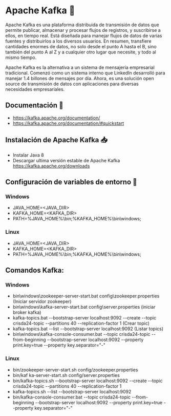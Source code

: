 # Apache Kafka :loudspeaker:
Apache Kafka es una plataforma distribuida de transmisión de datos que permite publicar, almacenar y procesar flujos de registros, y suscribirse a ellos, en tiempo real. Está diseñada para manejar flujos de datos de varias fuentes y distribuirlos a los diversos usuarios. En resumen, transfiere cantidades enormes de datos, no solo desde el punto A hasta el B, sino también del punto A al Z y a cualquier otro lugar que necesite, y todo al mismo tiempo.

Apache Kafka es la alternativa a un sistema de mensajería empresarial tradicional. Comenzó como un sistema interno que LinkedIn desarrolló para manejar 1.4 billones de mensajes por día. Ahora, es una solución open source de transmisión de datos con aplicaciones para diversas necesidades empresariales.

## Documentación :notebook:
* https://kafka.apache.org/documentation/
* https://kafka.apache.org/documentation/#quickstart
## Instalación de Apache Kafka :inbox_tray:
* Instalar Java 8
* Descargar ultima versión estable de Apache Kafka https://kafka.apache.org/downloads
## Configuración de variables de entorno :hammer:
### Windows
* JAVA_HOME=<JAVA_DIR>
* KAFKA_HOME=<KAFKA_DIR>
* PATH=%JAVA_HOME%\bin;%KAFKA_HOME%\bin\windows;
### Linux
* JAVA_HOME=<JAVA_DIR>
* KAFKA_HOME=<KAFKA_DIR>
* PATH=%JAVA_HOME%\bin;%KAFKA_HOME%\bin\windows;
## Comandos Kafka:
### Windows
* bin\windows\zookeeper-server-start.bat config\zookeeper.properties (Iniciar servidor zookeeper)
* bin\windows\kafka-server-start.bat config\server.properties (iniciar broker kafka)
* kafka-topics.bat --bootstrap-server localhost:9092 --create --topic crisda24-topic --partitions 40 --replication-factor 1 (Crear topic)
* kafka-topics.bat --list --bootstrap-server localhost:9092 (Listar topics)
*  bin\windows\kafka-console-consumer.bat --topic crisda24-topic --from-beginning --bootstrap-server localhost:9092 --property print.key=true --property key.separator="-"
### Linux
* bin/zookeeper-server-start.sh config/zookeeper.properties
* bin/kaf ka-server-start.sh config/server.properties
* bin/kafka-topics.sh --bootstrap-server localhost:9092 --create --topic crisda24-topic --partitions 40 --replication-factor 1
* kafka-topics.sh --list --bootstrap-server localhost:9092
*  bin/kafka-console-consumer.bat --topic crisda24-topic --from-beginning --bootstrap-server localhost:9092 --property print.key=true --property key.separator="-"

